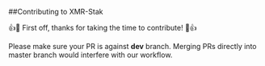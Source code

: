 ##Contributing to XMR-Stak

:+1::tada: First off, thanks for taking the time to contribute! :tada::+1:

Please make sure your PR is against **dev** branch. Merging PRs directly into master branch would interfere with our workflow.



